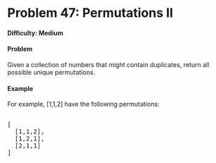 # Problem 47: Permutations II


#### Difficulty: Medium

#### Problem

Given a collection of numbers that might contain duplicates, return all possible unique permutations.

#### Example

For example,
[1,1,2] have the following permutations:

<pre>

[
  [1,1,2],
  [1,2,1],
  [2,1,1]
]

</pre>
